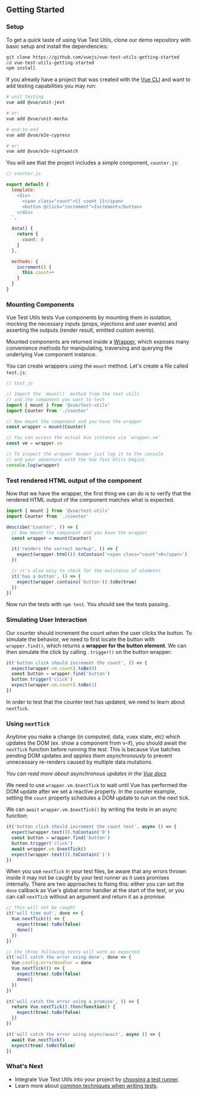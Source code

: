 ## Getting Started

### Setup

To get a quick taste of using Vue Test Utils, clone our demo repository with basic setup and install the dependencies:

```bash
git clone https://github.com/vuejs/vue-test-utils-getting-started
cd vue-test-utils-getting-started
npm install
```

If you already have a project that was created with the [Vue CLI](https://cli.vuejs.org/) and want to add testing capabilities you may run:

```bash
# unit testing
vue add @vue/unit-jest

# or:
vue add @vue/unit-mocha

# end-to-end
vue add @vue/e2e-cypress

# or:
vue add @vue/e2e-nightwatch
```

You will see that the project includes a simple component, `counter.js`:

```js
// counter.js

export default {
  template: `
    <div>
      <span class="count">{{ count }}</span>
      <button @click="increment">Increment</button>
    </div>
  `,

  data() {
    return {
      count: 0
    }
  },

  methods: {
    increment() {
      this.count++
    }
  }
}
```

### Mounting Components

Vue Test Utils tests Vue components by mounting them in isolation, mocking the necessary inputs (props, injections and user events) and asserting the outputs (render result, emitted custom events).

Mounted components are returned inside a [Wrapper](../api/wrapper/), which exposes many convenience methods for manipulating, traversing and querying the underlying Vue component instance.

You can create wrappers using the `mount` method. Let's create a file called `test.js`:

```js
// test.js

// Import the `mount()` method from the test utils
// and the component you want to test
import { mount } from '@vue/test-utils'
import Counter from './counter'

// Now mount the component and you have the wrapper
const wrapper = mount(Counter)

// You can access the actual Vue instance via `wrapper.vm`
const vm = wrapper.vm

// To inspect the wrapper deeper just log it to the console
// and your adventure with the Vue Test Utils begins
console.log(wrapper)
```

### Test rendered HTML output of the component

Now that we have the wrapper, the first thing we can do is to verify that the rendered HTML output of the component matches what is expected.

```js
import { mount } from '@vue/test-utils'
import Counter from './counter'

describe('Counter', () => {
  // Now mount the component and you have the wrapper
  const wrapper = mount(Counter)

  it('renders the correct markup', () => {
    expect(wrapper.html()).toContain('<span class="count">0</span>')
  })

  // it's also easy to check for the existence of elements
  it('has a button', () => {
    expect(wrapper.contains('button')).toBe(true)
  })
})
```

Now run the tests with `npm test`. You should see the tests passing.

### Simulating User Interaction

Our counter should increment the count when the user clicks the button. To simulate the behavior, we need to first locate the button with `wrapper.find()`, which returns a **wrapper for the button element**. We can then simulate the click by calling `.trigger()` on the button wrapper:

```js
it('button click should increment the count', () => {
  expect(wrapper.vm.count).toBe(0)
  const button = wrapper.find('button')
  button.trigger('click')
  expect(wrapper.vm.count).toBe(1)
})
```

In order to test that the counter text has updated, we need to learn about `nextTick`.

### Using `nextTick`

Anytime you make a change (in computed, data, vuex state, etc) which updates the DOM (ex. show a component from v-if), you should await the `nextTick` function before running the test. This is because Vue batches pending DOM updates and *applies them asynchronously* to prevent unnecessary re-renders caused by multiple data mutations.

_You can read more about asynchronous updates in the [Vue docs](https://vuejs.org/v2/guide/reactivity.html#Async-Update-Queue)_

We need to use `wrapper.vm.$nextTick` to wait until Vue has performed the DOM update after we set a reactive property. In the counter example, setting the `count` property schedules a DOM update to run on the next tick.

We can `await` `wrapper.vm.$nextTick()` by writing the tests in an async function:

```js
it('button click should increment the count text', async () => {
  expect(wrapper.text()).toContain('0')
  const button = wrapper.find('button')
  button.trigger('click')
  await wrapper.vm.$nextTick()
  expect(wrapper.text()).toContain('1')
})
```

When you use `nextTick` in your test files, be aware that any errors thrown inside it may not be caught by your test runner as it uses promises internally. There are two approaches to fixing this: either you can set the `done` callback as Vue's global error handler at the start of the test, or you can call `nextTick` without an argument and return it as a promise:

```js
// this will not be caught
it('will time out', done => {
  Vue.nextTick(() => {
    expect(true).toBe(false)
    done()
  })
})

// the three following tests will work as expected
it('will catch the error using done', done => {
  Vue.config.errorHandler = done
  Vue.nextTick(() => {
    expect(true).toBe(false)
    done()
  })
})

it('will catch the error using a promise', () => {
  return Vue.nextTick().then(function() {
    expect(true).toBe(false)
  })
})

it('will catch the error using async/await', async () => {
  await Vue.nextTick()
  expect(true).toBe(false)
})
```

### What's Next

- Integrate Vue Test Utils into your project by [choosing a test runner](./choosing-a-test-runner.md).
- Learn more about [common techniques when writing tests](./common-tips.md).
